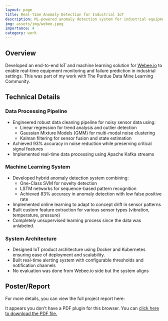```yaml
---
layout: page
title: Real-Time Anomaly Detection for Industrial IoT
description: ML-powered anomaly detection system for industrial equipment
img: assets/img/webee.jpeg
importance: 4
category: work
---
```


## Overview

Developed an end-to-end IoT and machine learning solution for [Webee.io](https://www.webee.io/) to enable real-time equipment monitoring and failure prediction in industrial settings. This was part of my work with The Purdue Data Mine Learning Community.

## Technical Details

### Data Processing Pipeline

- Engineered robust data cleaning pipeline for noisy sensor data using:
  - Linear regression for trend analysis and outlier detection
  - Gaussian Mixture Models (GMM) for multi-modal noise clustering
  - Kalman filtering for sensor fusion and state estimation
- Achieved 93% accuracy in noise reduction while preserving critical signal features
- Implemented real-time data processing using Apache Kafka streams

### Machine Learning System

- Developed hybrid anomaly detection system combining:
  - One-Class SVM for novelty detection
  - LSTM networks for sequence-based pattern recognition
  - Achieved 83% accuracy in anomaly detection with low false positive rate
- Implemented online learning to adapt to concept drift in sensor patterns
- Built custom feature extraction for various sensor types (vibration, temperature, pressure)
- Completely unsupervised learning process since the data was unlabeled.

### System Architecture

- Designed IoT product architecture using Docker and Kubernetes ensuring ease of deployment and scalability.
- Built real-time alerting system with configurable thresholds and notification channels
- No evaluation was done from Webee.io side but the system aligns

## Poster/Report

For more details, you can view the full project report here:

<object data="{{ site.baseurl }}/assets/pdf/webee_report.pdf" type="application/pdf" width="100%" height="600px">
    <p>It appears you don't have a PDF plugin for this browser.
    You can <a href="{{ site.baseurl }}/assets/pdf/webee_report.pdf">click here to download the PDF file.</a></p>
</object>
